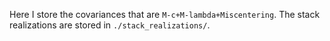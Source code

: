Here I store the covariances that are ```M-c+M-lambda+Miscentering```. The stack realizations are stored in ```./stack_realizations/```.